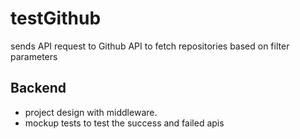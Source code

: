 # testGithub
sends API request to Github API to fetch repositories based on filter parameters

## Backend
- project design with middleware.
- mockup tests to test the success and failed apis